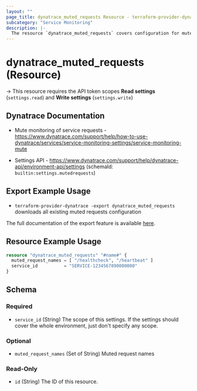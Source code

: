 ```yaml
---
layout: ""
page_title: dynatrace_muted_requests Resource - terraform-provider-dynatrace"
subcategory: "Service Monitoring"
description: |-
  The resource `dynatrace_muted_requests` covers configuration for muted requests
---
```


# dynatrace_muted_requests (Resource)

-> This resource requires the API token scopes **Read settings** (`settings.read`) and **Write settings** (`settings.write`)

## Dynatrace Documentation

- Mute monitoring of service requests - https://www.dynatrace.com/support/help/how-to-use-dynatrace/services/service-monitoring-settings/service-monitoring-mute 

- Settings API - https://www.dynatrace.com/support/help/dynatrace-api/environment-api/settings (schemaId: `builtin:settings.mutedrequests`)

## Export Example Usage

- `terraform-provider-dynatrace -export dynatrace_muted_requests` downloads all existing muted requests configuration

The full documentation of the export feature is available [here](https://dt-url.net/h203qmc).

## Resource Example Usage

```terraform
resource "dynatrace_muted_requests" "#name#" {
  muted_request_names = [ "/healthcheck", "/heartbeat" ]
  service_id          = "SERVICE-1234567890000000"
}
```

<!-- schema generated by tfplugindocs -->
## Schema

### Required

- `service_id` (String) The scope of this settings. If the settings should cover the whole environment, just don't specify any scope.

### Optional

- `muted_request_names` (Set of String) Muted request names

### Read-Only

- `id` (String) The ID of this resource.
 
